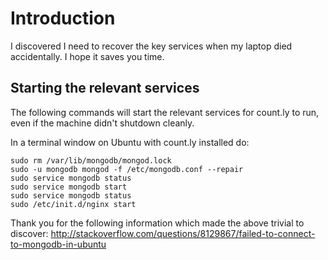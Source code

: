 # Introduction #

I discovered I need to recover the key services when my laptop died accidentally. I hope it saves you time.

## Starting the relevant services ##
The following commands will start the relevant services for count.ly to run, even if the machine didn't shutdown cleanly.

In a terminal window on Ubuntu with count.ly installed do:
```
sudo rm /var/lib/mongodb/mongod.lock 
sudo -u mongodb mongod -f /etc/mongodb.conf --repair
sudo service mongodb status
sudo service mongodb start
sudo service mongodb status
sudo /etc/init.d/nginx start
```

Thank you for the following information which made the above trivial to discover: http://stackoverflow.com/questions/8129867/failed-to-connect-to-mongodb-in-ubuntu